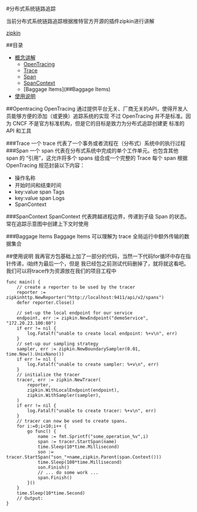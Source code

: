#分布式系统链路追踪

当前分布式系统链路追踪根据推特官方开源的插件zipkin进行讲解

[zipkin](github.com/openzipkin/zipkin-go)


##目录
- [概念讲解](##概念讲解)
    - [OpenTracing](##Opentracing)
    - [Trace](##Trace)
    - [Span](##Span)
    - [SpanContext](##SpanContext)
    - [Baggage Items](##Baggage Items)
- [使用说明](##使用说明)

##Opentracing
OpenTracing 通过提供平台无关、厂商无关的API，使得开发人员能够方便的添加（或更换）追踪系统的实现
不过 OpenTracing 并不是标准。因为 CNCF 不是官方标准机构，但是它的目标是致力为分布式追踪创建更
标准的API 和工具

###Trace
一个 trace 代表了一个事务或者流程在（分布式）系统中的执行过程
###Span
一个 span 代表在分布式系统中完成的单个工作单元。也包含其他 span 的 “引用”，这允许将多个 spans 组合成一个完整的 Trace
每个 span 根据 OpenTracing 规范封装以下内容：

- 操作名称
- 开始时间和结束时间
- key:value span Tags
- key:value span Logs
- SpanContext

###SpanContext
SpanContext 代表跨越进程边界，传递到子级 Span 的状态。常在追踪示意图中创建上下文时使用

###Baggage Items
Baggage Items 可以理解为 trace 全局运行中额外传输的数据集合



##使用说明
我再官方包基础上加了一部分的代码，当然一下代码for循环中存在指针传递，i始终为最后一个，但是
我已经包之前测试代码删掉了，就将就这看吧。我们可以将trace作为资源放在我们的项目工程中

````
func main() {
	// create a reporter to be used by the tracer
	reporter := zipkinhttp.NewReporter("http://localhost:9411/api/v2/spans")
	defer reporter.Close()

	// set-up the local endpoint for our service
	endpoint, err := zipkin.NewEndpoint("demoService", "172.20.23.100:80")
	if err != nil {
		log.Fatalf("unable to create local endpoint: %+v\n", err)
	}
	// set-up our sampling strategy
	sampler, err := zipkin.NewBoundarySampler(0.01, time.Now().UnixNano())
	if err != nil {
		log.Fatalf("unable to create sampler: %+v\n", err)
	}
	// initialize the tracer
	tracer, err := zipkin.NewTracer(
		reporter,
		zipkin.WithLocalEndpoint(endpoint),
		zipkin.WithSampler(sampler),
	)
	if err != nil {
		log.Fatalf("unable to create tracer: %+v\n", err)
	}
	// tracer can now be used to create spans.
	for i:=0;i<10;i++ {
		go func() {
			name := fmt.Sprintf("some_operation_%v",i)
			span := tracer.StartSpan(name)
			time.Sleep(10*time.Millisecond)
			son := tracer.StartSpan("son_"+name,zipkin.Parent(span.Context()))
			time.Sleep(100*time.Millisecond)
			son.Finish()
			// ... do some work ...
			span.Finish()
		}()
	}
	time.Sleep(10*time.Second)
	// Output:
}
````


